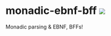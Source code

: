 # monadic-ebnf-bff ![](https://travis-ci.org/Lokidottir/monadic-ebnf-bff.svg)

Monadic parsing & EBNF, BFFs!
